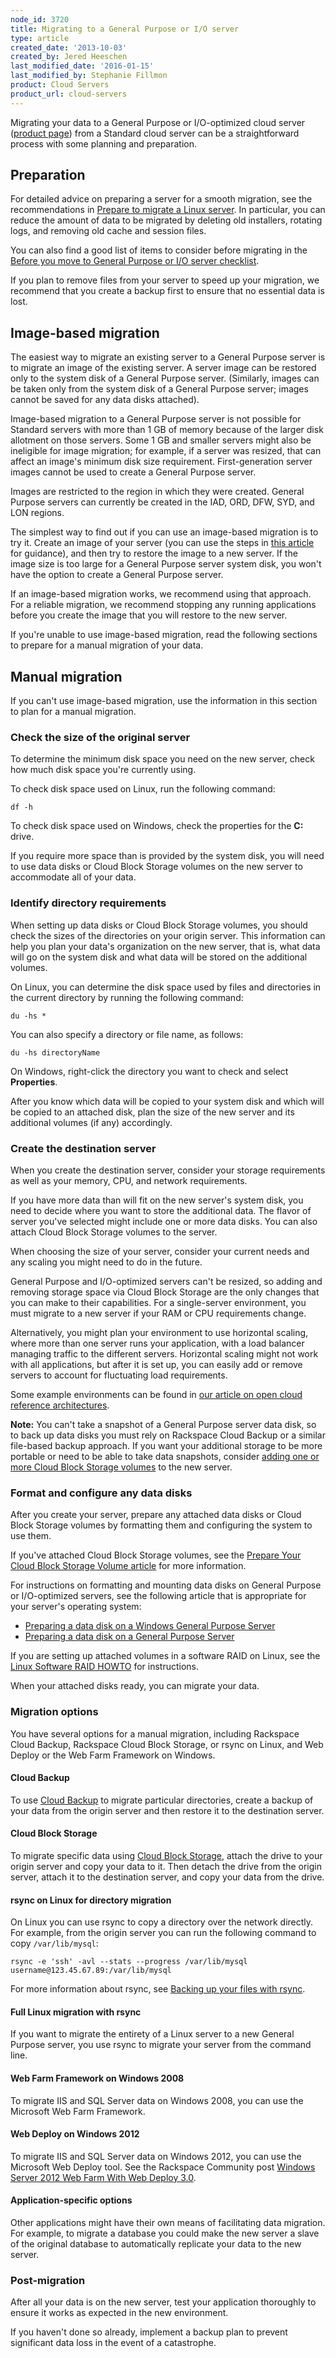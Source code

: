 ```yaml
---
node_id: 3720
title: Migrating to a General Purpose or I/O server
type: article
created_date: '2013-10-03'
created_by: Jered Heeschen
last_modified_date: '2016-01-15'
last_modified_by: Stephanie Fillmon
product: Cloud Servers
product_url: cloud-servers
---
```


Migrating your data to a General Purpose or I/O-optimized cloud server ([product page](http://www.rackspace.com/cloud/servers "Rackspace Cloud Servers page")) from a Standard cloud server can be a straightforward process with some planning and preparation.

## Preparation

[prep]:/knowledge_center/preparing-for-a-cloud-server-migration "Preparing for a Cloud Server Migration"

For detailed advice on preparing a server for a smooth migration, see the recommendations in [Prepare to migrate a Linux server][prep]. In particular, you can reduce the amount of data to be migrated by deleting old installers, rotating logs, and removing old cache and session files.

You can also find a good list of items to consider before migrating in the [Before you move to General Purpose or I/O server checklist](/how-to/before-you-move-to-general-purpose-or-io-cloud-server-checklist).

If you plan to remove files from your server to speed up your migration, we recommend that you create a backup first to ensure that no essential data is lost.

## Image-based migration

[makeimage]:/knowledge_center/cloud-essentials-4-creating-an-image-backup-cloning-and-restoring-a-server-from-a-saved "Creating and Restoring Images"

The easiest way to migrate an existing server to a General Purpose server is to migrate an image of the existing server. A server image can be restored only to the system disk of a General Purpose server. (Similarly, images can be taken only from the system disk of a General Purpose server; images cannot be saved for any data disks attached).

Image-based migration to a General Purpose server is not possible for Standard servers with more than 1 GB of memory because of the larger disk allotment on those servers. Some 1 GB and smaller servers might also be ineligible for image migration; for example, if a server was resized, that can affect an image's minimum disk size requirement. First-generation server images cannot be used to create a General Purpose server.

Images are restricted to the region in which they were created. General Purpose servers can currently be created in the IAD, ORD, DFW, SYD, and LON regions.

The simplest way to find out if you can use an image-based migration is to try it. Create an image of your server (you can use the steps in [this article][makeimage] for guidance), and then try to restore the image to a new server. If the image size is too large for a General Purpose server system disk, you won't have the option to create a General Purpose server.

If an image-based migration works, we recommend using that approach. For a reliable migration, we recommend stopping any running applications before you create the image that you will restore to the new server.

If you're unable to use image-based migration, read the following sections to prepare for a manual migration of your data.

## Manual migration

If you can't use image-based migration, use the information in this section to plan for a manual migration.

### Check the size of the original server

To determine the minimum disk space you need on the new server, check how much disk space you're currently using.

To check disk space used on Linux, run the following command:

    df -h

To check disk space used on Windows, check the properties for the **C:** drive.

If you require more space than is provided by the system disk, you will need to use data disks or Cloud Block Storage volumes on the new server to accommodate all of your data.

### Identify directory requirements

When setting up data disks or Cloud Block Storage volumes, you should check the sizes of the directories on your origin server. This information can help you plan your data's organization on the new server, that is, what data will go on the system disk and what data will be stored on the additional volumes.

On Linux, you can determine the disk space used by files and directories in the current directory by running the following command:

    du -hs *

You can also specify a directory or file name, as follows:

    du -hs directoryName

On Windows, right-click the directory you want to check and select **Properties**.

After you know which data will be copied to your system disk and which will be copied to an attached disk, plan the size of the new server and its additional volumes (if any) accordingly.

### Create the destination server

[arch]:/how-to/rackspace-open-cloud-reference-architecture

When you create the destination server, consider your storage requirements as well as your memory, CPU, and network requirements.

If you have more data than will fit on the new server's system disk, you need to decide where you want to store the additional data. The flavor of server you've selected might include one or more data disks. You can also attach Cloud Block Storage volumes to the server.

When choosing the size of your server, consider your current needs and any scaling you might need to do in the future.

General Purpose and I/O-optimized servers can't be resized, so adding and removing storage space via Cloud Block Storage are the only changes that you can make to their capabilities. For a single-server environment, you must migrate to a new server if your RAM or CPU requirements change.

Alternatively, you might plan your environment to use horizontal scaling, where more than one server runs your application, with a load balancer managing traffic to the different servers. Horizontal scaling might not work with all applications, but after it is set up, you can easily add or remove servers to account for fluctuating load requirements.

Some example environments can be found in [our article on open cloud reference architectures][arch].

**Note:** You can't take a snapshot of a General Purpose server data disk, so to back up data disks you must rely on Rackspace Cloud Backup or a similar file-based backup approach. If you want your additional storage to be more portable or need to be able to take data snapshots, consider [adding one or more Cloud Block Storage volumes](/how-to/create-and-attach-a-cloud-block-storage-volume) to the new server.

### Format and configure any data disks

[windata]:/knowledge_center/node/3750
[linuxdata]:/knowledge_center/node/3749
[softraid]:http://www.tldp.org/HOWTO/Software-RAID-HOWTO.html "Linux Software RAID HOWTO"

After you create your server, prepare any attached data disks or Cloud Block Storage volumes by formatting them and configuring the system to use them.

If you've attached Cloud Block Storage volumes, see the [Prepare Your Cloud Block Storage Volume article](/how-to/prepare-your-cloud-block-storage-volume) for more information.

For instructions on formatting and mounting data disks on General Purpose or I/O-optimized servers, see the following article that is appropriate for your server's operating system:

- [Preparing a data disk on a Windows General Purpose Server][windata]
- [Preparing a data disk on a General Purpose Server][linuxdata]

If you are setting up attached volumes in a software RAID on Linux, see the [Linux Software RAID HOWTO][softraid] for instructions.

When your attached disks ready, you can migrate your data.

### Migration options

You have several options for a manual migration, including Rackspace Cloud Backup, Rackspace Cloud Block Storage, or rsync on Linux, and Web Deploy or the Web Farm Framework on Windows.

#### Cloud Backup

To use [Cloud Backup](/how-to/rackspace-cloud-backup-overview) to migrate particular directories, create a backup of your data from the origin server and then restore it to the destination server.

#### Cloud Block Storage

To migrate specific data using [Cloud Block Storage](/how-to/cloud-block-storage-overview), attach the drive to your origin server and copy your data to it. Then detach the drive from the origin server, attach it to the destination server, and copy your data from the drive.

#### rsync on Linux for directory migration

On Linux you can use rsync to copy a directory over the network directly. For example, from the origin server you can run the following command to copy `/var/lib/mysql`:

    rsync -e 'ssh' -avl --stats --progress /var/lib/mysql username@123.45.67.89:/var/lib/mysql

For more information about rsync, see [Backing up your files with rsync](/how-to/backing-up-your-files-with-rsync).

#### Full Linux migration with rsync

If you want to migrate the entirety of a Linux server to a new General Purpose server, you use rsync to migrate your server from the command line.

#### Web Farm Framework on Windows 2008

To migrate IIS and SQL Server data on Windows 2008, you can use the Microsoft Web Farm Framework.

#### Web Deploy on Windows 2012

To migrate IIS and SQL Server data on Windows 2012, you can use the Microsoft Web Deploy tool. See the Rackspace Community post [Windows Server 2012 Web Farm With Web Deploy 3.0](https://community.rackspace.com/products/f/25/t/641).

#### Application-specific options

Other applications might have their own means of facilitating data migration. For example, to migrate a database you could make the new server a slave of the original database to automatically replicate your data to the new server.

### Post-migration

After all your data is on the new server, test your application thoroughly to ensure it works as expected in the new environment.

If you haven't done so already, implement a backup plan to prevent significant data loss in the event of a catastrophe.
